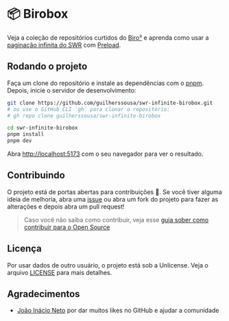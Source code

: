 # 📦 Birobox

Veja a coleção de repositórios curtidos do [Biro³](https://github.com/birobirobiro) e aprenda como usar a [paginação infinita do SWR](https://swr.vercel.app/pt-BR/docs/pagination) com [Preload](https://swr.vercel.app/pt-BR/docs/prefetching.pt-BR#dados-de-p%C3%A1gina-top-level).

## Rodando o projeto

Faça um clone do repositório e instale as dependências com o [pnpm](https://pnpm.io/). Depois, inicie o servidor de desenvolvimento:

```bash
git clone https://github.com/guilherssousa/swr-infinite-birobox.git
# ou use o GitHub CLI `gh` para clonar o repositório:
# gh repo clone guilherssousa/swr-infinite-birobox

cd swr-infinite-birobox
pnpm install
pnpm dev
```

Abra [http://localhost:5173](http://localhost:3000) com o seu navegador para ver o resultado.

## Contribuindo

O projeto está de portas abertas para contribuições 🤗. Se você tiver alguma ideia de melhoria, abra uma [issue](https://github.com/guilherssousa/swr-infinite-birobox/issues) ou abra um fork do projeto para fazer as alterações e depois abra um pull request!

> Caso você não saiba como contribuir, veja esse [guia sober como contribuir para o Open Source](https://opensource.guide/pt/how-to-contribute/)

## Licença

Por usar dados de outro usuário, o projeto está sob a Unlicense. Veja o arquivo [LICENSE](LICENSE) para mais detalhes.

## Agradecimentos

- [João Inácio Neto](https://github.com/birobirobiro) por dar muitos likes no GitHub e ajudar a comunidade
